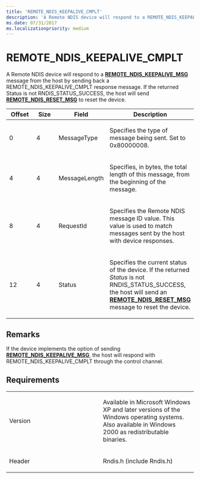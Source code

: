 ```yaml
---
title: 'REMOTE_NDIS_KEEPALIVE_CMPLT'
description: 'A Remote NDIS device will respond to a REMOTE_NDIS_KEEPALIVE_MSG message from the host by sending back a REMOTE_NDIS_KEEPALIVE_CMPLT response message.'
ms.date: 07/31/2017
ms.localizationpriority: medium
---
```


# REMOTE\_NDIS\_KEEPALIVE\_CMPLT


A Remote NDIS device will respond to a [**REMOTE\_NDIS\_KEEPALIVE\_MSG**](remote-ndis-keepalive-msg.md) message from the host by sending back a REMOTE\_NDIS\_KEEPALIVE\_CMPLT response message. If the returned Status is not RNDIS\_STATUS\_SUCCESS, the host will send [**REMOTE\_NDIS\_RESET\_MSG**](remote-ndis-reset-msg.md) to reset the device.

<table>
<colgroup>
<col width="25%" />
<col width="25%" />
<col width="25%" />
<col width="25%" />
</colgroup>
<thead>
<tr class="header">
<th>Offset</th>
<th>Size</th>
<th>Field</th>
<th>Description</th>
</tr>
</thead>
<tbody>
<tr class="odd">
<td><p>0</p></td>
<td><p>4</p></td>
<td><p>MessageType</p></td>
<td><p>Specifies the type of message being sent. Set to 0x80000008.</p></td>
</tr>
<tr class="even">
<td><p>4</p></td>
<td><p>4</p></td>
<td><p>MessageLength</p></td>
<td><p>Specifies, in bytes, the total length of this message, from the beginning of the message.</p></td>
</tr>
<tr class="odd">
<td><p>8</p></td>
<td><p>4</p></td>
<td><p>RequestId</p></td>
<td><p>Specifies the Remote NDIS message ID value. This value is used to match messages sent by the host with device responses.</p></td>
</tr>
<tr class="even">
<td><p>12</p></td>
<td><p>4</p></td>
<td><p>Status</p></td>
<td><p>Specifies the current status of the device. If the returned <em>Status</em> is not RNDIS_STATUS_SUCCESS, the host will send an <a href="remote-ndis-reset-msg.md" data-raw-source="[&lt;strong&gt;REMOTE_NDIS_RESET_MSG&lt;/strong&gt;](remote-ndis-reset-msg.md)"><strong>REMOTE_NDIS_RESET_MSG</strong></a> message to reset the device.</p></td>
</tr>
</tbody>
</table>

 

Remarks
-------

If the device implements the option of sending [**REMOTE\_NDIS\_KEEPALIVE\_MSG**](remote-ndis-keepalive-msg.md), the host will respond with REMOTE\_NDIS\_KEEPALIVE\_CMPLT through the control channel.

Requirements
------------

<table>
<colgroup>
<col width="50%" />
<col width="50%" />
</colgroup>
<tbody>
<tr class="odd">
<td><p>Version</p></td>
<td><p>Available in Microsoft Windows XP and later versions of the Windows operating systems. Also available in Windows 2000 as redistributable binaries.</p></td>
</tr>
<tr class="even">
<td><p>Header</p></td>
<td>Rndis.h (include Rndis.h)</td>
</tr>
</tbody>
</table>

 

 




